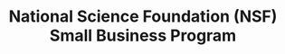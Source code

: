 ---
highlight: "false" 
title: "National Science Foundation (NSF) Small Business Program "
description: "The National Science Foundation (NSF) Office of Small and Disadvantaged Business Utilization (OSDBU) helps increase contract and subcontract awards to small and disadvantaged businesses and identifies potential businesses to support NSF. "
url-link: "https://www.nsf.gov/funding/smallbusiness.jsp"
type: "HTML"
gov-only: "false"
is-external: "true"
publication-date: "January 01, 2023"
reading-time: "5"
resource-type: "information-slick"
filter: "small-business"
audience: "industry-all-businesses"
branded-offerings: "small-business-support"
---